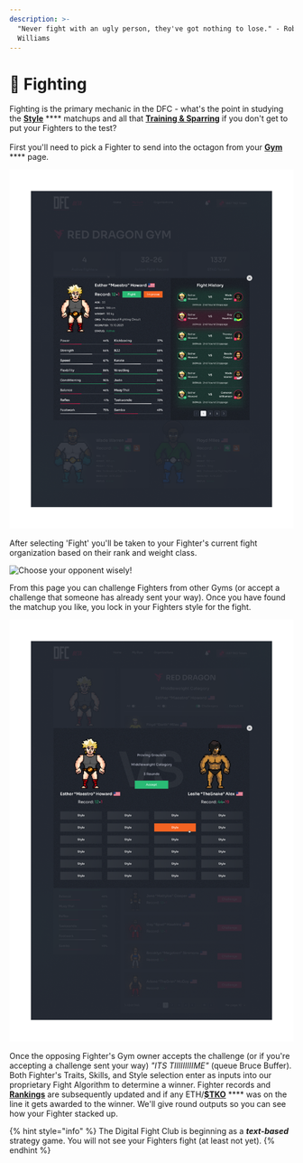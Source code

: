 ```yaml
---
description: >-
  "Never fight with an ugly person, they've got nothing to lose." - Robin
  Williams
---
```


# 🤜 Fighting

Fighting is the primary mechanic in the DFC - what's the point in studying the [**Style**](styles.md) **** matchups and all that [**Training & Sparring**](training-and-sparring.md) if you don't get to put your Fighters to the test?\
\
First you'll need to pick a Fighter to send into the octagon from your [**Gym**](gym.md) **** page.&#x20;

![Let's send Esther to do battle](<.gitbook/assets/Esther Close Up.png>)

After selecting 'Fight' you'll be taken to your Fighter's current fight organization based on their rank and weight class.

![Choose your opponent wisely!](<.gitbook/assets/Fight Selection.png>)

From this page you can challenge Fighters from other Gyms (or accept a challenge that someone has already sent your way). Once you have found the matchup you like, you lock in your Fighters style for the fight.

![With 24 different styles to choose from - which gives you the best chance to win?](<.gitbook/assets/Style Selection.png>)

Once the opposing Fighter's Gym owner accepts the challenge (or if you're accepting a challenge sent your way) _"ITS TIIIIIIIIIME"_ (queue Bruce Buffer). Both Fighter's Traits, Skills, and Style selection enter as inputs into our proprietary Fight Algorithm to determine a winner. Fighter records and [**Rankings**](rankings.md) are subsequently updated and if any ETH/[**$TKO**](tko.md) **** was on the line it gets awarded to the winner. We'll give round outputs so you can see how your Fighter stacked up.&#x20;

{% hint style="info" %}
The Digital Fight Club is beginning as a _**text-based**_ strategy game. You will not see your Fighters fight (at least not yet).
{% endhint %}
